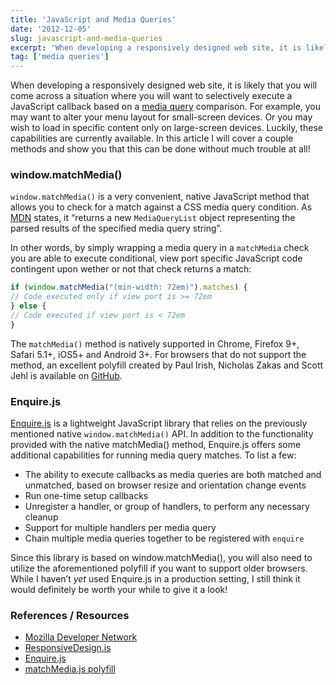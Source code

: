 ```yaml
---
title: 'JavaScript and Media Queries'
date: '2012-12-05'
slug: javascript-and-media-queries
excerpt: 'When developing a responsively designed web site, it is likely that you will come across a situation where you will want to selectively execute a JavaScript callback based on a [media query](https://developer.mozilla.org/en-US/docs/CSS/Media_queries "Media Queries") comparison. For example, you may want to alter your menu layout for small-screen devices.'
tag: ['media queries']
---
```


When developing a responsively designed web site, it is likely that you will come across a situation where you will want to selectively execute a JavaScript callback based on a [media query](https://developer.mozilla.org/en-US/docs/CSS/Media_queries "Media Queries") comparison. For example, you may want to alter your menu layout for small-screen devices. Or you may wish to load in specific content only on large-screen devices. Luckily, these capabilities are currently available. In this article I will cover a couple methods and show you that this can be done without much trouble at all!

### window.matchMedia()

`window.matchMedia()` is a very convenient, native JavaScript method that allows you to check for a match against a CSS media query condition. As [MDN](https://developer.mozilla.org/en-US/docs/DOM/window.matchMedia "MDN") states, it “returns a new `MediaQueryList` object representing the parsed results of the specified media query string”.

In other words, by simply wrapping a media query in a `matchMedia` check you are able to execute conditional, view port specific JavaScript code contingent upon wether or not that check returns a match:

```javascript
if (window.matchMedia("(min-width: 72em)").matches) {
// Code executed only if view port is >= 72em
} else {
// Code executed if view port is < 72em
}
```

The `matchMedia()` method is natively supported in Chrome, Firefox 9+, Safari 5.1+, iOS5+ and Android 3+. For browsers that do not support the method, an excellent polyfill created by Paul Irish, Nicholas Zakas and Scott Jehl is available on [GitHub](https://github.com/paulirish/matchMedia.js "matchMedia.js polyfill").

### Enquire.js

[Enquire.js](http://alpha.responsivedesign.is/resources/javascript-and-jquery/enquire.js "Enquire.js") is a lightweight JavaScript library that relies on the previously mentioned native `window.matchMedia()` API. In addition to the functionality provided with the native matchMedia() method, Enquire.js offers some additional capabilities for running media query matches. To list a few:

- The ability to execute callbacks as media queries are both matched and unmatched, based on browser resize and orientation change events
- Run one-time setup callbacks
- Unregister a handler, or group of handlers, to perform any necessary cleanup
- Support for multiple handlers per media query
- Chain multiple media queries together to be registered with `enquire`

Since this library is based on window.matchMedia(), you will also need to utilize the aforementioned polyfill if you want to support older browsers. While I haven’t *yet* used Enquire.js in a production setting, I still think it would definitely be worth your while to give it a look!

### References / Resources

- [Mozilla Developer Network](https://developer.mozilla.org/en-US/docs/DOM/window.matchMedia "MDN")
- [ResponsiveDesign.is](http://alpha.responsivedesign.is/ "ResponsiveDesign.is")
- [Enquire.js](http://wickynilliams.github.com/enquire.js/ "Enquire.js")
- [matchMedia.js polyfill](https://github.com/paulirish/matchMedia.js "matchMedia.js polyfill")